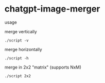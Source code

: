 # chatgpt-image-merger

usage


merge vertically
```
./script -v
```

merge horizontally
```
./script -h
```

merge in 2x2 "matrix" (supports NxM)
```
./script 2x2
```
